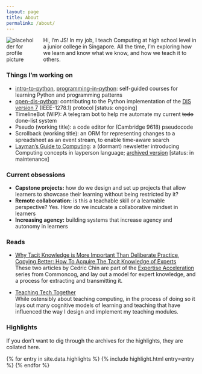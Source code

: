 ```yaml
---
layout: page
title: About
permalink: /about/
---
```


<div style="display: flex; align-items: flex-start;">
    <img src="https://placehold.co/100x100" alt="placeholder for profile picture" style="margin-right: 20px;">
    <div>
        Hi, I’m JS! In my job, I teach Computing at high school level in a junior college in Singapore. All the time, I’m exploring how we learn and know what we know, and how we teach it to others.
    </div>
</div>

### Things I’m working on

- [intro-to-python](https://github.com/nyjc-computing/intro-to-python), [programming-in-python](https://github.com/nyjc-computing/programming-in-python): self-guided courses for learning Python and programming patterns
- [open-dis-python](https://github.com/open-dis/open-dis-python): contributing to the Python implementation of the [DIS version 7](https://en.wikipedia.org/wiki/Distributed_Interactive_Simulation) (IEEE-1278.1) protocol [status: ongoing]
- TimelineBot (WIP): A telegram bot to help me automate my current ~~todo~~ done-list system
- Pseudo (working title): a code editor for (Cambridge 9618) pseudocode
- Scrollback (working title): an ORM for representing changes to a spreadsheet as an event stream, to enable time-aware search
- [Layman’s Guide to Computing](https://buttondown.com/laymansguide): a (dormant) newsletter introducing Computing concepts in layperson language; [archived version](/laymansguide/) [status: in maintenance]

### Current obsessions

- **Capstone projects:** how do we design and set up projects that allow learners to showcase their learning without being restricted by it?
- **Remote collaboration:** is this a teachable skill or a learnable perspective? Yes. How do we inculcate a collaborative mindset in learners
- **Increasing agency:** building systems that increase agency and autonomy in learners

### Reads

- [Why Tacit Knowledge is More Important Than Deliberate Practice](https://commoncog.com/tacit-knowledge-is-a-real-thing/), [Copying Better: How To Acquire The Tacit Knowledge of Experts](https://commoncog.com/how-to-learn-tacit-knowledge/)  
These two articles by Cedric Chin are part of the [Expertise Acceleration](https://commoncog.com/expertise/) series from Commoncog, and lay out a model for expert knowledge, and a process for extracting and transmitting it.

- [Teaching Tech Together](https://teachtogether.tech/en/index.html)  
  While ostensibly about teaching computing, in the process of doing so it lays out many cognitive models of learning and teaching that have influenced the way I design and implement my teaching modules.

### Highlights

If you don’t want to dig through the archives for the highlights, they are collated here.

{% for entry in site.data.highlights %}
{% include highlight.html entry=entry %}
{% endfor %}
